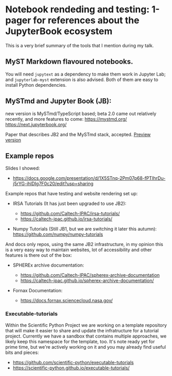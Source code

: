 # Notebook rendeding and testing: 1-pager for references about the JupyterBook ecosystem

This is a very brief summary of the tools that I mention during my talk.

## MyST Markdown flavoured notebooks.

You will need `jupytext` as a dependency to make them work in Jupyter Lab; and `jupyterlab-myst` extension is also advised.
Both of them are easy to install Python dependencies.

## MySTmd and Jupyter Book (JB):

new version is MySTmd/TypeScript based; beta 2.0 came out relatively recently, and more features to come:
    https://mystmd.org/
    https://next.jupyterbook.org/

Paper that describes JB2 and the MySTmd stack, accepted. [Preview version](https://proceedings.scipy.org/previews/0198ec1e-d9f1-7423-a9e0-b4ede50f41d4?preview=eyJhbGciOiJIUzI1NiIsInR5cCI6IkpXVCJ9.eyJpc3MiOiJodHRwczovL2pvdXJuYWxzLmN1cnZlbm90ZS5jb20iLCJleHAiOjE3NTkzMDIyNzUsImF1ZCI6InNjaXB5Iiwic2NvcGUiOiJzdWJtaXNzaW9uIiwic2NvcGVJZCI6IjAxOThlYzFlLWQ5ZjEtNzQyMy1hOWUwLWI0ZWU2ZDNjMTg0MCIsImlhdCI6MTc1ODg3MDI3NX0.QIt551WPQWMcqYTtDj4gpYhEVEj2XHi4J1-OUn8znmo)


## Example repos

Slides I showed:

- https://docs.google.com/presentation/d/1X5STnq-2Pm07p68-fPTIhrDu-j5rYG-ihlDIg7F0c20/edit?usp=sharing

Example repos that have testing and website rendering set up:

- IRSA Tutorials (It has just been upgraded to use JB2): 
  - https://github.com/Caltech-IPAC/irsa-tutorials/
  - https://caltech-ipac.github.io/irsa-tutorials/
         
- Numpy Tutorials (Still JB1, but we are switching it later this autumn): https://github.com/numpy/numpy-tutorials

And docs only repos, using the same JB2 infrastructure, in my opinion this is a very easy way to maintain websites, lot of accessibility and other features is there out of the box:

- SPHEREx archive documentation: 
  - https://github.com/Caltech-IPAC/spherex-archive-documentation
  - https://caltech-ipac.github.io/spherex-archive-documentation/
       
- Fornax Documentation:
  - https://docs.fornax.sciencecloud.nasa.gov/

### Executable-tutorials

Within the Scientific Python Project we are working on a template repository that will make it easier to share and update the infratructure for a tutorial project. Currently we have a sandbox that contains multiple approaches, we likely keep this namespace for the template, too. It's note ready yet for prime time, but we're actively working on it and you may already find useful bits and pieces: 
 - https://github.com/scientific-python/executable-tutorials
 - https://scientific-python.github.io/executable-tutorials/
